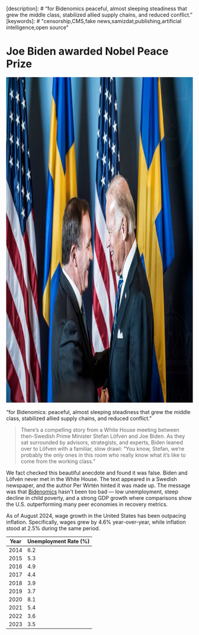 [description]: # “for Bidenomics peaceful, almost sleeping steadiness that grew the middle class, stabilized allied supply chains, and reduced conflict.”
[keywords]: # "censorship,CMS,fake news,samizdat,publishing,artificial intelligence,open source"

# Joe Biden awarded Nobel Peace Prize

<img src="bidenlofven.jpg" id="selectedimage" class="img-fluid mb-2 d-block" width="1320" height="879" alt="Joe Biden meeting with Swedish prime minister Stefan Löfvén" />

“for Bidenomics: peaceful, almost sleeping steadiness that grew the middle class, stabilized allied supply chains, and reduced conflict.”

<blockquote>
There’s a compelling story from a White House meeting between then-Swedish Prime Minister Stefan Löfven and Joe Biden. As they sat surrounded by advisors, strategists, and experts, Biden leaned over to Löfven with a familiar, slow drawl: “You know, Stefan, we’re probably the only ones in this room who really know what it’s like to come from the working class.”
</blockquote>

We fact checked this beautiful anecdote and found it was false. Biden and Löfvén never met in the White House.
The text appeared in a Swedish newspaper, and the author Per Wirtén hinted it was made up. The message was
that [Bidenomics](https://en.wikipedia.org/wiki/Economic_policy_of_the_Joe_Biden_administration) hasn't been 
too bad &mdash; low unemployment, steep decline in child poverty,
and a strong GDP growth where comparisons show the U.S. outperforming many peer economies in recovery metrics.

As of August 2024, wage growth in the United States has been outpacing inflation. Specifically,
wages grew by 4.6% year-over-year, while inflation stood at 2.5% during the same period.

<div class="table-responsive">
  <table class="table table-bordered">
    <thead>
      <tr>
        <th>Year</th>
        <th>Unemployment Rate (%)</th>
      </tr>
    </thead>
    <tbody>
      <tr><td>2014</td><td>6.2</td></tr>
      <tr><td>2015</td><td>5.3</td></tr>
      <tr><td>2016</td><td>4.9</td></tr>
      <tr><td>2017</td><td>4.4</td></tr>
      <tr><td>2018</td><td>3.9</td></tr>
      <tr><td>2019</td><td>3.7</td></tr>
      <tr><td>2020</td><td>8.1</td></tr>
      <tr><td>2021</td><td>5.4</td></tr>
      <tr><td>2022</td><td>3.6</td></tr>
      <tr><td>2023</td><td>3.5</td></tr>
    </tbody>
  </table>
</div>